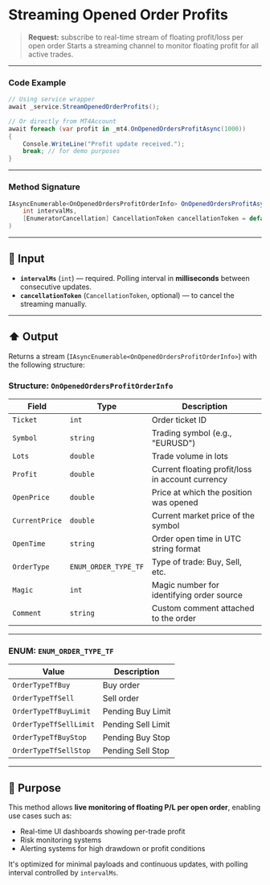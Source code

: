 # Streaming Opened Order Profits

> **Request:** subscribe to real-time stream of floating profit/loss per open order
> Starts a streaming channel to monitor floating profit for all active trades.

---

### Code Example

```csharp
// Using service wrapper
await _service.StreamOpenedOrderProfits();

// Or directly from MT4Account
await foreach (var profit in _mt4.OnOpenedOrdersProfitAsync(1000))
{
    Console.WriteLine("Profit update received.");
    break; // for demo purposes
}
```

---

### Method Signature

```csharp
IAsyncEnumerable<OnOpenedOrdersProfitOrderInfo> OnOpenedOrdersProfitAsync(
    int intervalMs,
    [EnumeratorCancellation] CancellationToken cancellationToken = default
)
```

---

## 🔽 Input

* **`intervalMs`** (`int`) — required. Polling interval in **milliseconds** between consecutive updates.
* **`cancellationToken`** (`CancellationToken`, optional) — to cancel the streaming manually.

---

## ⬆️ Output

Returns a stream (`IAsyncEnumerable<OnOpenedOrdersProfitOrderInfo>`) with the following structure:

### Structure: `OnOpenedOrdersProfitOrderInfo`

| Field          | Type                 | Description                                      |
| -------------- | -------------------- | ------------------------------------------------ |
| `Ticket`       | `int`                | Order ticket ID                                  |
| `Symbol`       | `string`             | Trading symbol (e.g., "EURUSD")                  |
| `Lots`         | `double`             | Trade volume in lots                             |
| `Profit`       | `double`             | Current floating profit/loss in account currency |
| `OpenPrice`    | `double`             | Price at which the position was opened           |
| `CurrentPrice` | `double`             | Current market price of the symbol               |
| `OpenTime`     | `string`             | Order open time in UTC string format             |
| `OrderType`    | `ENUM_ORDER_TYPE_TF` | Type of trade: Buy, Sell, etc.                   |
| `Magic`        | `int`                | Magic number for identifying order source        |
| `Comment`      | `string`             | Custom comment attached to the order             |

---

### ENUM: `ENUM_ORDER_TYPE_TF`

| Value                  | Description        |
| ---------------------- | ------------------ |
| `OrderTypeTfBuy`       | Buy order          |
| `OrderTypeTfSell`      | Sell order         |
| `OrderTypeTfBuyLimit`  | Pending Buy Limit  |
| `OrderTypeTfSellLimit` | Pending Sell Limit |
| `OrderTypeTfBuyStop`   | Pending Buy Stop   |
| `OrderTypeTfSellStop`  | Pending Sell Stop  |

---

## 🎯 Purpose

This method allows **live monitoring of floating P/L per open order**, enabling use cases such as:

* Real-time UI dashboards showing per-trade profit
* Risk monitoring systems
* Alerting systems for high drawdown or profit conditions

It's optimized for minimal payloads and continuous updates, with polling interval controlled by `intervalMs`.
